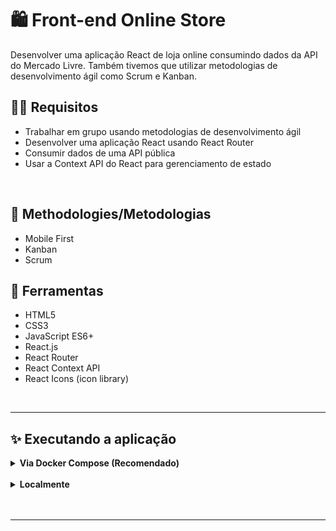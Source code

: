 
# :shopping: Front-end Online Store


Desenvolver uma aplicação React de loja online consumindo dados da API do Mercado Livre. Também tivemos que utilizar metodologias de desenvolvimento ágil como Scrum e Kanban.



## 👨‍💻 Requisitos


* Trabalhar em grupo usando metodologias de desenvolvimento ágil
* Desenvolver uma aplicação React usando React Router
* Consumir dados de uma API pública
* Usar a Context API do React para gerenciamento de estado
<br />


## :memo: Methodologies/Metodologias

* Mobile First
* Kanban
* Scrum

## :hammer: Ferramentas

* HTML5
* CSS3
* JavaScript ES6+
* React.js
* React Router
* React Context API
* React Icons (icon library)

<br />
<hr />

## :sparkles: Executando a aplicação


<details>
  <summary markdown="span"><strong>Via Docker Compose (Recomendado)</strong></summary><br />

  #### :warning:  Atenção
  - **É necessário ter o Docker e o Docker Compose instalados na máquina.**
  - **É necessário que as portas 8080 e 3001 estejam desocupadas.**

  > Após clonar o repositório, sequir os sequintes passos.

  <br />

  :whale2: **Subindo os containers com as imagens**

  - Acessar o diretório raiz do projeto e execute o seguinte comando:
  ```bash
  docker-compose up --build
  ```
- OBS.: 
  - Este comando irá rodar as migrations e seeders automaticamente, removendo os dados anteriores.
  - Os três containers serão criados e iniciados: backend, frontend e o db. 
  - Executar o docker-compose **sem** a flag ```-d``` para que o compose funcione corretamente.

  <br />

  **Acessando a aplicação**

  - Para Acessar a aplicação é só digitar a seguinte URL em seu navegador: http://localhost:8080

  <br />

  **Parando os containers**

  ```bash
  ctrl + c
  ```
  
<br />

  **Removendo os containers**

  ```bash
  docker-compose down
  ```

<br />
</details>
<br />

<details>
  <summary markdown="span"><strong>Localmente</strong></summary><br />

  #### :warning:  Atenção
  - **É necessário ter o Node e o MySql instalados na máquina.**
  - **É necessário que as portas 8080 e 3001 estejam desocupadas.**
  
  
  > Após clonar o repositório, seguir os seguintes passos.
  
  
  
  **Back-end**
  
  - Acessar o diretório do back-end.
  ```bash
  cd backend 
  ```

  - Definir as varáveis de ambiente em um arquivo .env; 
    - É necessário criar um arquivo .env na raiz do diretório do back-end.
    - A seguir, definir as seguintes variáveis de ambiente:
    - Exemplo:
  
  ```env
  DB_HOST=localhost
  DB_USER=root
  DB_PASS=docker
  DB_NAME=cashforce 
  DB_PORT=3306
  ```

  - OBS: o arquivo example.env contém um exemplo de como deve ser o arquivo .env.
    - É necessário renomear o arquivo example.env para .env. e preencher as variáveis de ambiente conforme sua configuração.

  <br />

  - Instalar as dependências.
  ```bash  
  npm install
  ``` 
  
  - Rodar o back-end.
  ```bash  
  npm start
  ```
    - OBS.: este comando irá rodar as migrations e seeders do banco de dados automaticamente, removendo os dados anteriores.

  <br />

  **Front-end**

  - Acessar o diretório do front-end.
  ```bash
  cd frontend 
  ```

  - Instalar as dependências.
  ```bash  
  npm install
  ```
  
  - Rodar o front-end.
  ```bash  
  npm start
  ```
  - Acessar a aplicação em http://localhost:8080
  

<br />
</details>
<br />

</details>


<br />
<hr />